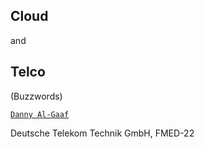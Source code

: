 ## Cloud
and
## Telco
(Buzzwords)

[`Danny Al-Gaaf`](mailto:danny.al-gaaf@telekom.de)

Deutsche Telekom Technik GmbH, FMED-22
